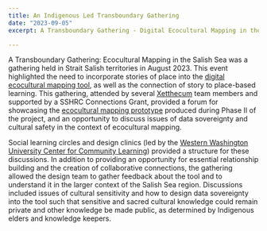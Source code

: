 ```yaml
---
title: An Indigenous Led Transboundary Gathering
date: "2023-09-05"
excerpt: A Transboundary Gathering - Digital Ecocultural Mapping in the Salish Sea.

---
```


A Transboundary Gathering: Ecocultural Mapping in the Salish Sea was a gathering held in
Strait Salish territories in August 2023.  This event highlighted the need to incorporate
stories of place into the
[digital ecocultural mapping tool](https://floeproject.org/ecocultural-mapping-project/),
as well as the connection of story to place-based learning. This gathering, attended
by several
[Xetthecum](https://imerss.org/2019/01/01/ecocultural-mapping-pilot/)
team members and supported by a SSHRC Connections Grant, provided a forum for showcasing the
[ecocultural mapping prototype](https://imerss.github.io/imerss-bioinfo/Xetthecum.html)
produced during Phase II of the project, and an opportunity to discuss issues of data
sovereignty and cultural safety in the context of ecocultural mapping.

Social learning circles and design clinics (led by the
[Western Washington University Center for Community Learning](https://ccl.wwu.edu/ ))
provided a structure for these discussions. In addition to providing an opportunity
for essential relationship building and the creation of collaborative connections,
the gathering allowed the design team to gather feedback about the tool and to understand
it in the larger context of the Salish Sea region. Discussions included issues of cultural
sensitivity and how to design data sovereignty into the tool such that sensitive and
sacred cultural knowledge could remain private and other knowledge be made public,
as determined by Indigenous elders and knowledge keepers.
